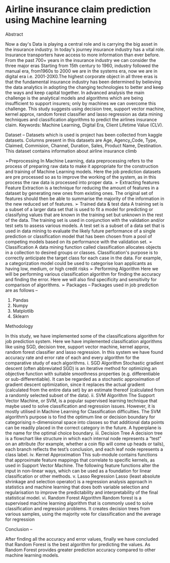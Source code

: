 # Airline insurance claim prediction using Machine learning
Abstract 

Now a day's Data is playing a central role and is carrying the big asset in the insurance industry. 
In today's journey insurance industry has a vital role. Insurance transporters have access to more 
information than ever before. From the past 700+ years in the insurance industry we can consider 
the three major eras Starting from 15th century to 1960, industry followed the manual era, 
from1960s to 2000 we are in the systems era, now we are in digital era i.e. 2001-20X0.The 
highest corporate object in all three eras is that the fundamental insurance industry has been 
determined by believing the data analytics in adopting the changing technologies to better and 
keep the ways and keep capital together. In advanced analysis the main challenge is the 
analytical models and algorithms which are being insufficient to support insurers; only by 
machines we can overcome this challenge. This study suggests using decision tree, support 
vector machine, kernel approx, random forest classifier and lasso regression as data mining 
techniques and classification algorithms to predict the airlines insurance claim.
Keywords: Machine Learning, Digital Era, Client Lifetime Value (CLV).

Dataset –
Datasets which is used is project has been collected from kaggle datasets. Columns present in 
this datasets are Age, Agency_Code, Type, Claimed, Commision, Channel, Duration, Sales, 
Product Name, Destination. This dataset contains information about airline insurance climb 

➢Preprocessing 
In Machine Learning, data preprocessing refers to the process of preparing raw data to 
make it appropriate for the construction and training of Machine Learning models. Here 
the job prediction datasets are pre processed so as to improve the working of the system, 
as in this process the raw data is processed into proper data.
➢ Extracting features 
Feature Extraction is a technique for reducing the amount of features in a dataset by 
generating new ones from existing ones. The original set of features should then be able 
to summarise the majority of the information in the new reduced set of features.
➢ Trained data & test data 
A training set is a subset of a larger data set that is used to fit a model for predicting or 
classifying values that are known in the training set but unknown in the rest of the data. 
The training set is used in conjunction with the validation and/or test sets to assess 
various models.
A test set is a subset of a data set that is used in data mining to evaluate the likely future 
performance of a single prediction or classification model that has been chosen from a 
pool of competing models based on its performance with the validation set.
➢ Classification 
A data mining function called classification allocates objects in a collection to desired 
groups or classes. Classification's purpose is to correctly anticipate the target class for 
each case in the data. For example, a categorization model could be used to categorise 
loan applicants as having low, medium, or high credit risks
➢ Performing Algorithm 
Here we will be performing various classification algorithm for finding the accuracy and 
finding the error. Here we will also find specificity and sensitivity for comparison of 
algorithms.
➢ Packages –
Packages used in job prediction are as follows –
1) Pandas
2) Numpy
3) Matplotlib
4) Sklearn

Methodology 

In this study, we have implemented some of the classifications algorithm for job 
prediction system. Here we have implemented classification algorithms like using 
SGD, decision tree, support vector machine, kernel approx, random forest 
classifier and lasso regression. In this system we have found accuracy rate and 
error rate of each and every algorithm for the comparative study of each 
algorithms.
i. SGD Algorithm 
Stochastic gradient descent (often abbreviated SGD) is an iterative method 
for optimizing an objective function with suitable smoothness properties 
(e.g. differentiable or sub-differentiable). It can be regarded as a stochastic 
approximation of gradient descent optimization, since it replaces the actual 
gradient (calculated from the entire data set) by an estimate thereof 
(calculated from a randomly selected subset of the data).
ii. SVM Algorithm 
The Support Vector Machine, or SVM, is a popular supervised learning 
technique that maybe used to solve classification and regression issues. 
However, it is mostly utilised in Machine Learning for Classification 
difficulties. The SVM algorithm’s purpose is to find the optimum line or 
decision boundary for categorising n-dimensional space into classes so that 
additional data points can be readily placed in the correct category in the 
future. A hyperplane is the name for the optimal choice boundary. 
iii. Decision Tree 
A decision tree is a flowchart like structure in which each internal node 
represents a “test” on an attribute (for example, whether a coin flip will 
come up heads or tails), each branch reflects the test’s conclusion, and each 
leaf node represents a class label. 
iv. Kernel Approximation 
This sub-module contains functions that approximate feature mappings that 
correlate to specific kernels, as used in Support Vector Machine. The 
following feature functions alter the input in non-linear ways, which can be 
used as a foundation for linear classification or other methods.
v. Lasso Regression 
Lasso (least absolute shrinkage and selection operator) is a regression 
analysis approach in statistics and machine learning that does both variable 
selection and regularisation to improve the predictability and interpretability 
of the final statistical model.
vi. Random Forest Algorithm 
Random forest is a supervised machine learning algorithm that is commonly 
used to solve classification and regression problems. It creates decision trees 
from various samples, using the majority vote for classification and the 
average for regression

Conclusion –

After finding all the accuracy and error values, finally we have concluded that 
Random Forest is the best algorithm for predicting the values. As Random Forest 
provides greater prediction accuracy compared to other machine learning models.
